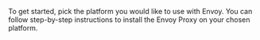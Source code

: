 To get started, pick the platform you would like to use with Envoy. 
You can follow step-by-step instructions to install the Envoy Proxy on your chosen platform.
